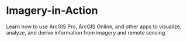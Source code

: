 # Imagery-in-Action
Learn how to use ArcGIS Pro, ArcGIS Online, and other apps to visualize, analyze, and derive information from imagery and remote sensing.
